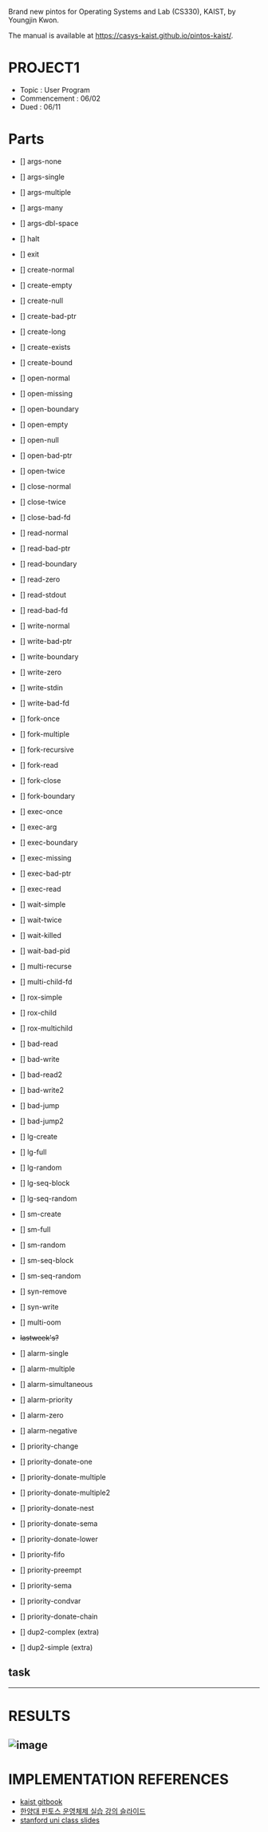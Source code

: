 Brand new pintos for Operating Systems and Lab (CS330), KAIST, by Youngjin Kwon.

The manual is available at https://casys-kaist.github.io/pintos-kaist/.

# PROJECT1

- Topic : User Program
- Commencement : 06/02
- Dued : 06/11

# Parts

- [] args-none
- [] args-single
- [] args-multiple
- [] args-many
- [] args-dbl-space
- [] halt
- [] exit
- [] create-normal
- [] create-empty
- [] create-null
- [] create-bad-ptr
- [] create-long
- [] create-exists
- [] create-bound
- [] open-normal
- [] open-missing
- [] open-boundary
- [] open-empty
- [] open-null
- [] open-bad-ptr
- [] open-twice
- [] close-normal
- [] close-twice
- [] close-bad-fd
- [] read-normal
- [] read-bad-ptr
- [] read-boundary
- [] read-zero
- [] read-stdout
- [] read-bad-fd
- [] write-normal
- [] write-bad-ptr
- [] write-boundary
- [] write-zero
- [] write-stdin
- [] write-bad-fd
- [] fork-once
- [] fork-multiple
- [] fork-recursive
- [] fork-read
- [] fork-close
- [] fork-boundary
- [] exec-once
- [] exec-arg
- [] exec-boundary
- [] exec-missing
- [] exec-bad-ptr
- [] exec-read
- [] wait-simple
- [] wait-twice
- [] wait-killed
- [] wait-bad-pid
- [] multi-recurse
- [] multi-child-fd
- [] rox-simple
- [] rox-child
- [] rox-multichild
- [] bad-read
- [] bad-write
- [] bad-read2
- [] bad-write2
- [] bad-jump
- [] bad-jump2
- [] lg-create
- [] lg-full
- [] lg-random
- [] lg-seq-block
- [] lg-seq-random
- [] sm-create
- [] sm-full
- [] sm-random
- [] sm-seq-block
- [] sm-seq-random
- [] syn-remove
- [] syn-write
- [] multi-oom

- ~~lastweek's?~~
- [] alarm-single
- [] alarm-multiple
- [] alarm-simultaneous
- [] alarm-priority
- [] alarm-zero
- [] alarm-negative
- [] priority-change
- [] priority-donate-one
- [] priority-donate-multiple
- [] priority-donate-multiple2
- [] priority-donate-nest
- [] priority-donate-sema
- [] priority-donate-lower
- [] priority-fifo
- [] priority-preempt
- [] priority-sema
- [] priority-condvar
- [] priority-donate-chain
- [] dup2-complex (extra)
- [] dup2-simple (extra)

## task

---

# RESULTS

## ![image](https://github.com/Pyotato/pintos-kaist/assets/102423086/3ae6c5c9-9dc1-4851-ab56-147a5a958127)

# IMPLEMENTATION REFERENCES

- [kaist gitbook](https://casys-kaist.github.io/pintos-kaist/)
- [한양대 핀토스 운영체제 실습 강의 슬라이드](http://broadpeak.kaist.ac.kr/wiki/dmcweb/download/%EC%9A%B4%EC%98%81%EC%B2%B4%EC%A0%9C_%EC%8B%A4%EC%8A%B5_%EA%B0%95%EC%9D%98%EC%9E%90%EB%A3%8C.pdf)
- [stanford uni class slides](https://web.stanford.edu/class/cs140/projects/pintos/pintos_3.html#SEC32)

